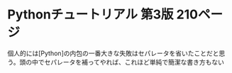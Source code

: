# Pythonチュートリアル 第3版 210ページ
 個人的には[Python]の内包の一番大きな失敗はセパレータを省いたことだと思う。頭の中でセパレータを補ってやれば、これほど単純で簡潔な書き方もない
